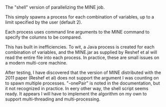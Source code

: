 The "shell" version of parallelizing the MINE job.

This simply spawns a process for each combination of variables,
up to a limit specified by the user (default 2).

Each process uses command line arguments to the MINE command to specify
the columns to be compared.

This has built in inefficiencies. To wit, a Java process is created
for each combination of variables, and the MINE.jar as supplied by
Reshef et al will read the entire file into each process. In practice,
these are small issues on a modern multi-core machine.


After testing, I have discovered that the version of MINE distributed with
the 2011 paper (Reshef et al) does not support the argument I was counting
on to spawn multiple processes. "-onePair" is noted in the documentation,
but it not recognized in practice. In eery other way, the shell script
seems ready. It appears I will have to implement the algorithm on my own
to support multi-threading and multi-processing.

